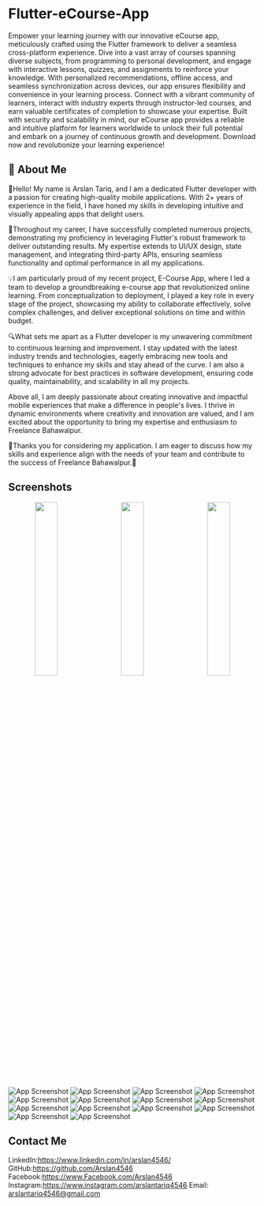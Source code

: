
# Flutter-eCourse-App

Empower your learning journey with our innovative eCourse app, meticulously crafted using the Flutter framework to deliver a seamless cross-platform experience. Dive into a vast array of courses spanning diverse subjects, from programming to personal development, and engage with interactive lessons, quizzes, and assignments to reinforce your knowledge. With personalized recommendations, offline access, and seamless synchronization across devices, our app ensures flexibility and convenience in your learning process. Connect with a vibrant community of learners, interact with industry experts through instructor-led courses, and earn valuable certificates of completion to showcase your expertise. Built with security and scalability in mind, our eCourse app provides a reliable and intuitive platform for learners worldwide to unlock their full potential and embark on a journey of continuous growth and development. Download now and revolutionize your learning experience!

## 🚀 About Me

👋Hello! My name is Arslan Tariq, and I am a dedicated Flutter developer with a passion for creating high-quality mobile applications. With 2+ years of experience in the field, I have honed my skills in developing intuitive and visually appealing apps that delight users.

🚀Throughout my career, I have successfully completed numerous projects, demonstrating my proficiency in leveraging Flutter's robust framework to deliver outstanding results. My expertise extends to UI/UX design, state management, and integrating third-party APIs, ensuring seamless functionality and optimal performance in all my applications.

💡I am particularly proud of my recent project, E-Course App, where I led a team to develop a groundbreaking e-course app that revolutionized online learning. From conceptualization to deployment, I played a key role in every stage of the project, showcasing my ability to collaborate effectively, solve complex challenges, and deliver exceptional solutions on time and within budget.

🔍What sets me apart as a Flutter developer is my unwavering commitment to continuous learning and improvement. I stay updated with the latest industry trends and technologies, eagerly embracing new tools and techniques to enhance my skills and stay ahead of the curve. I am also a strong advocate for best practices in software development, ensuring code quality, maintainability, and scalability in all my projects.

Above all, I am deeply passionate about creating innovative and impactful mobile experiences that make a difference in people's lives. I thrive in dynamic environments where creativity and innovation are valued, and I am excited about the opportunity to bring my expertise and enthusiasm to Freelance Bahawalpur.

🙏Thanks you for considering my application. I am eager to discuss how my skills and experience align with the needs of your team and contribute to the success of Freelance Bahawalpur.🌟

## Screenshots
<p align="center">
  <img src="https://github.com/Arslan4546/Flutter-eCourse-App/blob/main/assets/screen%20shots/ss1.png" width="30%" style="margin-right: 10px;"/>
  <img src="https://github.com/Arslan4546/Flutter-eCourse-App/blob/main/assets/screen%20shots/ss2.png" width="30%" style="margin: 0 10px;"/>
  <img src="https://github.com/Arslan4546/Flutter-eCourse-App/blob/main/assets/screen%20shots/ss3.png" width="30%" style="margin-left: 10px;"/>
</p>

![App Screenshot](https://github.com/Arslan4546/Flutter-eCourse-App/blob/main/assets/screen%20shots/ss1.png)
![App Screenshot](https://github.com/Arslan4546/Flutter-eCourse-App/blob/main/assets/screen%20shots/ss2.png)
![App Screenshot](https://github.com/Arslan4546/Flutter-eCourse-App/blob/main/assets/screen%20shots/ss3.png)
![App Screenshot](https://github.com/Arslan4546/Flutter-eCourse-App/blob/main/assets/screen%20shots/ss4.png)
![App Screenshot](https://github.com/Arslan4546/Flutter-eCourse-App/blob/main/assets/screen%20shots/ss5.png)
![App Screenshot](https://github.com/Arslan4546/Flutter-eCourse-App/blob/main/assets/screen%20shots/ss6.png)
![App Screenshot](https://github.com/Arslan4546/Flutter-eCourse-App/blob/main/assets/screen%20shots/ss7.png)
![App Screenshot](https://github.com/Arslan4546/Flutter-eCourse-App/blob/main/assets/screen%20shots/ss8.png)
![App Screenshot](https://github.com/Arslan4546/Flutter-eCourse-App/blob/main/assets/screen%20shots/ss9.png)
![App Screenshot](https://github.com/Arslan4546/Flutter-eCourse-App/blob/main/assets/screen%20shots/ss10.png)
![App Screenshot](https://github.com/Arslan4546/Flutter-eCourse-App/blob/main/assets/screen%20shots/ss11.png)
![App Screenshot](https://github.com/Arslan4546/Flutter-eCourse-App/blob/main/assets/screen%20shots/ss12.png)
![App Screenshot](https://github.com/Arslan4546/Flutter-eCourse-App/blob/main/assets/screen%20shots/ss13.png)
![App Screenshot](https://github.com/Arslan4546/Flutter-eCourse-App/blob/main/assets/screen%20shots/ss14.png)


## Contact Me

LinkedIn:https://www.linkedin.com/in/arslan4546/
GitHub:https://github.com/Arslan4546
Facebook:https://www.Facebook.com/Arslan4546
Instagram:https://www.instagram.com/arslantariq4546
Email: arslantariq4546@gmail.com
